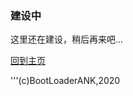 ### 建设中

这里还在建设，稍后再来吧...

[回到主页](https://carljohnson69.github.io/MI-6-Flash.github.io/)

'''(c)BootLoaderANK,2020
